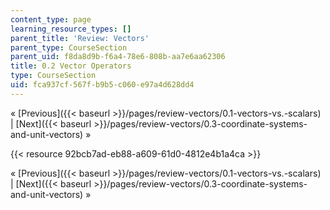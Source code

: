```yaml
---
content_type: page
learning_resource_types: []
parent_title: 'Review: Vectors'
parent_type: CourseSection
parent_uid: f8da8d9b-f6a4-78e6-808b-aa7e6aa62306
title: 0.2 Vector Operators
type: CourseSection
uid: fca937cf-567f-b9b5-c060-e97a4d628dd4
---
```


« [Previous]({{< baseurl >}}/pages/review-vectors/0.1-vectors-vs.-scalars) | [Next]({{< baseurl >}}/pages/review-vectors/0.3-coordinate-systems-and-unit-vectors) »

{{< resource 92bcb7ad-eb88-a609-61d0-4812e4b1a4ca >}}

« [Previous]({{< baseurl >}}/pages/review-vectors/0.1-vectors-vs.-scalars) | [Next]({{< baseurl >}}/pages/review-vectors/0.3-coordinate-systems-and-unit-vectors) »